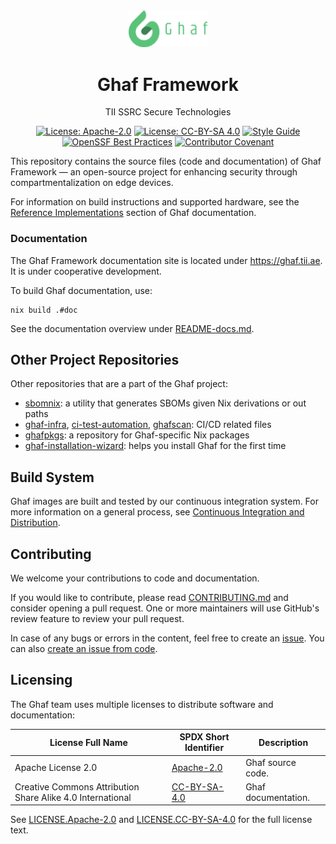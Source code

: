 <!--
    SPDX-FileCopyrightText: 2022-2026 TII (SSRC) and the Ghaf contributors
    SPDX-License-Identifier: CC-BY-SA-4.0
-->
<div align="center">
  <img src="./docs/src/assets/ghaf-logo.svg" alt="Ghaf Logo" width="25%" height="25%" />
  <h1>Ghaf Framework</h1>
  <p>TII SSRC Secure Technologies</p>
</div>

<div align="center">

[![License: Apache-2.0](https://img.shields.io/badge/License-Apache--2.0-darkgreen.svg)](./LICENSES/LICENSE.Apache-2.0) [![License: CC-BY-SA 4.0](https://img.shields.io/badge/License-CC--BY--SA--4.0-orange.svg)](./LICENSES/LICENSE.CC-BY-SA-4.0) [![Style Guide](https://img.shields.io/badge/docs-Style%20Guide-yellow)](https://github.com/tiiuae/ghaf/blob/main/docs/style_guide.md) [![OpenSSF Best Practices](https://www.bestpractices.dev/projects/8290/badge)](https://www.bestpractices.dev/projects/8290) [![Contributor Covenant](https://img.shields.io/badge/Contributor%20Covenant-2.1-4baaaa.svg)](./CODE_OF_CONDUCT.md)

</div>

This repository contains the source files (code and documentation) of Ghaf Framework — an open-source project for enhancing security through compartmentalization on edge devices.

For information on build instructions and supported hardware, see the [Reference Implementations](https://ghaf.tii.ae/ghaf/dev/ref/) section of Ghaf documentation.


### Documentation

The Ghaf Framework documentation site is located under <https://ghaf.tii.ae>. It is under cooperative development.

To build Ghaf documentation, use:

    nix build .#doc

See the documentation overview under [README-docs.md](./docs/README-docs.md).


## Other Project Repositories

Other repositories that are a part of the Ghaf project:

* [sbomnix](https://github.com/tiiuae/sbomnix): a utility that generates SBOMs given Nix derivations or out paths
* [ghaf-infra](https://github.com/tiiuae/ghaf-infra), [ci-test-automation](https://github.com/tiiuae/ci-test-automation), [ghafscan](https://github.com/tiiuae/ghafscan): CI/CD related files
* [ghafpkgs](https://github.com/tiiuae/ghafpkgs): a repository for Ghaf-specific Nix packages
* [ghaf-installation-wizard](https://github.com/tiiuae/ghaf-installation-wizard): helps you install Ghaf for the first time


## Build System

Ghaf images are built and tested by our continuous integration system. For more information on a general process, see [Continuous Integration and Distribution](https://ghaf.tii.ae/ghaf/scs/ci-cd-system/).


## Contributing

We welcome your contributions to code and documentation.

If you would like to contribute, please read [CONTRIBUTING.md](CONTRIBUTING.md) and consider opening a pull request. One or more maintainers will use GitHub's review feature to review your pull request.

In case of any bugs or errors in the content, feel free to create an [issue](https://github.com/tiiuae/ghaf/issues). You can also [create an issue from code](https://docs.github.com/en/issues/tracking-your-work-with-issues/creating-an-issue#creating-an-issue-from-code).


## Licensing

The Ghaf team uses multiple licenses to distribute software and documentation:

| License Full Name | SPDX Short Identifier | Description |
| -------- | ----------- | ----------- |
| Apache License 2.0 | [Apache-2.0](https://spdx.org/licenses/Apache-2.0.html) | Ghaf source code. |
| Creative Commons Attribution Share Alike 4.0 International | [CC-BY-SA-4.0](https://spdx.org/licenses/CC-BY-SA-4.0.html) | Ghaf documentation. |

See [LICENSE.Apache-2.0](./LICENSES/Apache-2.0.txt) and [LICENSE.CC-BY-SA-4.0](./LICENSES/CC-BY-SA-4.0.txt) for the full license text.
